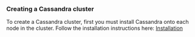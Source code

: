 ### Creating a Cassandra cluster

To create a Cassandra cluster, first you must install Cassandra onto each node in the cluster. Follow the installation instructions here: [Installation](installation.md)
